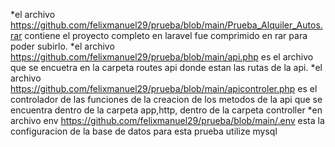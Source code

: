  *el archivo https://github.com/felixmanuel29/prueba/blob/main/Prueba_Alquiler_Autos.rar
 contiene el proyecto completo en laravel fue comprimido en rar para poder subirlo.
 *el archivo https://github.com/felixmanuel29/prueba/blob/main/api.php
 es el archivo que se encuetra en la carpeta routes api donde estan las rutas de la api.
 *el archivo https://github.com/felixmanuel29/prueba/blob/main/apicontroler.php es el controlador de las funciones de la creacion de los metodos de la api que se encuentra dentro de la carpeta app,http, dentro de la carpeta controller
*en archivo env https://github.com/felixmanuel29/prueba/blob/main/.env esta la configuracion de la base de datos para esta prueba utilize mysql
 
 
